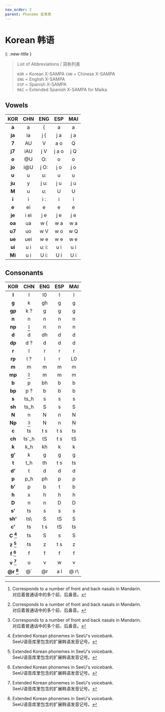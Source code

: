 ```yaml
---
nav_order: 2
parent: Phoneme 音素表
---
```


# Korean 韩语

{: .new-title }
> List of Abbreviations / 简称列表
>
> `KOR` = Korean X-SAMPA 
> `CHN` = Chinese X-SAMPA  
> `ENG` = English X-SAMPA   
> `ESP` = Spanish X-SAMPA  
> `MAI` = Extended Spanish X-SAMPA for Maika

## Vowels

| KOR | CHN | ENG | ESP | MAI |
| :--------: | :--: | :--: | :-: | :-: |
| **a** | a | { | a | a |
| **ja** | ia | j { | j a | j a |
| **7** | AU | V | a o | Q |
| **j7** | iAU | j V | j a o | j Q |
| **o** | @U | O: | o | o |
| **jo** | i@U | j O: | j o | j o |
| **u** | u | u: | u | u |
| **ju** | y | j u: | j u | j u |
| **M** | u | u: | U | U |
| **i** | i | i : | i | i |
| **e** | ei | e | e | e |
| **je** | i ei | j e | j e | j e |
| **oa** | ua | w { | w a | w a |
| **u7** | uo | w V | w o | w Q |
| **ue** | uei | w e | w e | w e |
| **ui** | u i | u: i: | u i | u i |
| **Mi** | u i | U i: | U i | U i |

## Consonants

| KOR | CHN | ENG | ESP | MAI |
| :--------: | :--: | :--: | :-: | :-: |
| **l** | l | l0 | l | l |
| **g** | k | gh | g | g |
| **gp** | k ? | g | g | g |
| **n** | n | n | n | n |
| **np** | [^2]  | n | n | n |
| **d** | d | dh | d | d |
| **dp** | d ? | d | d | d |
| **r** | l | r | r | r |
| **rp** | l ? | l | r | L0 |
| **m** | m | m | m | m |
| **mp** | [^2]  | m | m | m |
| **b** | p | bh | b | b |
| **bp** | p ? | b | b | b |
| **s** | ts_h | s | s | s |
| **sh** | ts_h | S | s | S |
| **N** | n | N | n | N |
| **Np** | [^2]  | N | n | N |
| **c** | ts | t s | t s | ts |
| **ch** | ts`_h | tS | t s | tS |
| **k** | k_h | kh | k | k |
| **g'** | k | g | g | g |
| **t** | t_h | th | t s | ts |
| **d'** | t | d | d | d |
| **p** | p_h | ph | p | p |
| **b'** | p | b | t | b |
| **h** | x | h | h | h |
| **D** | n | n | D | D |
| **s'** | ts | s | s | s |
| **sh'** | ts\ | S | tS | S |
| **c'** | ts | t s | tS | ts |
| **C [^1]** | ts | S | s | S |
| **z [^1]** | ts | z | t s | z |
| **f [^1]** | f | f | f | f |
| **v [^1]** | u | v | w | v |
| **@r [^1]** | @` | @r | a l | @ r\ |


[^1]: Extended Korean phonemes in SeeU's voicebank.  
      SeeU语音库里包含的扩展韩语发音记号。  

[^2]: Corresponds to a number of front and back nasals in Mandarin.  
      对应着普通话中的多个前、后鼻音。  


